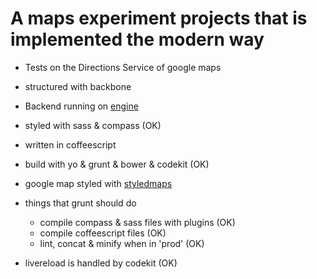 #  A maps experiment projects that is implemented the modern way

* Tests on the Directions Service of google maps
* structured with backbone
* Backend running on [engine](https://github.com/proximitybbdo/Engine/)
* styled with sass & compass (OK)
* written in coffeescript
* build with yo & grunt & bower & codekit (OK)
* google map styled with [styledmaps](http://gmaps-samples-v3.googlecode.com/svn/trunk/styledmaps/wizard/index.html)

* things that grunt should do
	* compile compass & sass files with plugins (OK)
	* compile coffeescript files (OK)
	* lint, concat & minify when in 'prod' (OK)

* livereload is handled by codekit (OK)